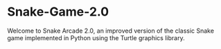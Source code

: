 # Snake-Game-2.0
Welcome to Snake Arcade 2.0, an improved version of the classic Snake game implemented in Python using the Turtle graphics library.
